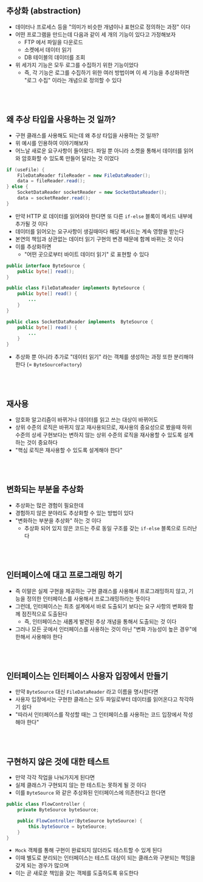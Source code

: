 ## 추상화 (abstraction)

- 데이터나 프로세스 등을 "의미가 비슷한 개념이나 표현으로 정의하는 과정" 이다
- 어떤 프로그램을 만드는데 다음과 같이 세 개의 기능이 있다고 가정해보자
  - FTP 에서 파일을 다운로드
  - 소켓에서 데이터 읽기
  - DB 테이블의 데이터를 조회
- 위 세가지 기능은 모두 로그를 수집하기 위한 기능이었다
  - 즉, 각 기능은 로그를 수집하기 위한 여러 방법이며 이 세 기능을 추상화하면 "로그 수집" 이라는 개념으로 정의할 수 있다

</br>
</br>

## 왜 추상 타입을 사용하는 것 일까?

- 구현 클래스를 사용해도 되는데 왜 추상 타입을 사용하는 것 일까?
- 위 예시를 인용하여 이야기해보자
- 어느날 새로운 요구사항이 들어왔다. 파일 뿐 아니라 소켓을 통해서 데이터를 읽어와 암호화할 수 있도록 만들어 달라는 것 이었다

```java
if (useFile) {
    FileDataReader fileReader = new FileDataReader();
    data = fileReader.read();
} else {
    SocketDataReader socketReader = new SocketDataReader();
    data = socketReader.read();
}
```

- 만약 HTTP 로 데이터를 읽어와야 한다면 또 다른 `if-else` 블록이 메서드 내부에 추가될 것 이다
- 데이터를 읽어오는 요구사항이 생길때마다 해당 메서드는 계속 영향을 받는다
- 본연의 책임과 상관없는 데이터 읽기 구현의 변경 때문에 함께 바뀌는 것 이다
- 이를 추상화하면
  - "어떤 곳으로부터 바이트 데이터 읽기" 로 표현할 수 있다

```java
public interface ByteSource {
    public byte[] read();
}
```

```java
public class FileDataReader implements ByteSource {
    public byte[] read() {
        ...
    }
}

public class SocketDataReader implements  ByteSource {
    public byte[] read() {
        ...
    }
}
```

- 추상화 뿐 아니라 추가로 "데이터 읽기" 라는 객체를 생성하는 과정 또한 분리해야 한다 (= `ByteSourceFactory`)

</br>
</br>

## 재사용

- 암호화 알고리즘이 바뀌거나 데이터를 읽고 쓰는 대상이 바뀌어도
- 상위 수준의 로직은 바뀌지 않고 재사용되므로, 재사용의 중요성으로 봤을때 하위 수준의 상세 구현보다는 변하지 않는 상위 수준의 로직을 재사용할 수 있도록 설계하는 것이 중요하다
- "핵심 로직은 재사용할 수 있도록 설계해야 한다"

</br>
</br>

## 변화되는 부분을 추상화

- 추상화는 많은 경험이 필요한데
- 경험하지 않은 분야라도 추상화할 수 있는 방법이 있다
- "변화하는 부분을 추상화" 하는 것 이다
  - 추상화 되어 있지 않은 코드는 주로 동일 구조를 갖는 `if-else` 블록으로 드러난다

</br>
</br>

## 인터페이스에 대고 프로그래밍 하기

- 즉 이말은 실제 구현을 제공하는 구현 클래스를 사용해서 프로그래밍하지 않고, 기능을 정의한 인터페이스를 사용해서 프로그래밍하라는 뜻이다
- 그런데, 인터페이스는 최초 설계에서 바로 도출되기 보다는 요구 사항의 변화와 함께 점진적으로 도출된다
  - 즉, 인터페이스는 새롭게 발견된 추상 개념을 통해서 도출되는 것 이다
- 그러나 모든 곳에서 인터페이스를 사용하는 것이 아닌 "변화 가능성이 높은 경우"에 한해서 사용해야 한다

</br>
</br>

## 인터페이스는 인터페이스 사용자 입장에서 만들기

- 만약 `ByteSource` 대신 `FileDataReader` 라고 이름을 명시한다면
- 사용자 입장에서는 구현한 클래스는 모두 파일로부터 데이터를 읽어온다고 착각하기 쉽다
- "따라서 인터페이스를 작성할 때는 그 인터페이스를 사용하는 코드 입장에서 작성 해야 한다"

</br>
</br>

## 구현하지 않은 것에 대한 테스트

- 만약 각각 작업을 나눠가지게 된다면
- 실제 클래스가 구현되지 않는 한 테스트는 못하게 될 것 이다
- 이를 `ByteSource` 와 같은 추상화된 인터페이스에 의존한다고 한다면

```java
public class FlowController {
    private ByteSource byteSource;

    public FlowController(ByteSource byteSource) {
        this.byteSource = byteSource;
    }
}
```

- `Mock` 객체를 통해 구현이 완료되지 않더라도 테스트할 수 있게 된다
- 이때 별도로 분리되는 인터페이스는 테스트 대상이 되는 클래스와 구분되는 책임을 갖게 되는 경우가 많으며
- 이는 곧 새로운 책임을 갖는 객체를 도출하도록 유도한다
